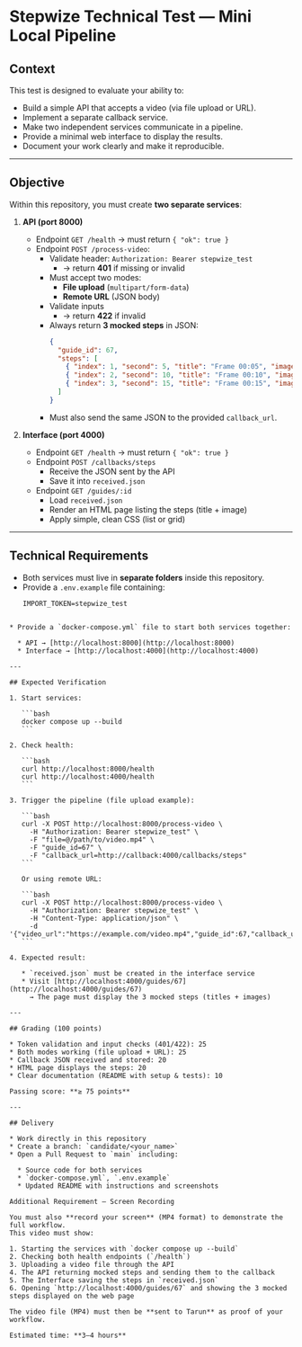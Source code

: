 # Stepwize Technical Test — Mini Local Pipeline

## Context
This test is designed to evaluate your ability to:
- Build a simple API that accepts a video (via file upload or URL).
- Implement a separate callback service.
- Make two independent services communicate in a pipeline.
- Provide a minimal web interface to display the results.
- Document your work clearly and make it reproducible.

---

## Objective
Within this repository, you must create **two separate services**:

1. **API (port 8000)**
   - Endpoint `GET /health` → must return `{ "ok": true }`
   - Endpoint `POST /process-video`:
     - Validate header: `Authorization: Bearer stepwize_test`
       - → return **401** if missing or invalid
     - Must accept two modes:
       - **File upload** (`multipart/form-data`)
       - **Remote URL** (JSON body)
     - Validate inputs
       - → return **422** if invalid
     - Always return **3 mocked steps** in JSON:
       ```json
       {
         "guide_id": 67,
         "steps": [
           { "index": 1, "second": 5, "title": "Frame 00:05", "image_url": "http://example.com/img1.jpg" },
           { "index": 2, "second": 10, "title": "Frame 00:10", "image_url": "http://example.com/img2.jpg" },
           { "index": 3, "second": 15, "title": "Frame 00:15", "image_url": "http://example.com/img3.jpg" }
         ]
       }
       ```
     - Must also send the same JSON to the provided `callback_url`.

2. **Interface (port 4000)**
   - Endpoint `GET /health` → must return `{ "ok": true }`
   - Endpoint `POST /callbacks/steps`
     - Receive the JSON sent by the API
     - Save it into `received.json`
   - Endpoint `GET /guides/:id`
     - Load `received.json`
     - Render an HTML page listing the steps (title + image)
     - Apply simple, clean CSS (list or grid)

---

## Technical Requirements
- Both services must live in **separate folders** inside this repository.
- Provide a `.env.example` file containing:
  ```env
  IMPORT_TOKEN=stepwize_test
````

* Provide a `docker-compose.yml` file to start both services together:

  * API → [http://localhost:8000](http://localhost:8000)
  * Interface → [http://localhost:4000](http://localhost:4000)

---

## Expected Verification

1. Start services:

   ```bash
   docker compose up --build
   ```

2. Check health:

   ```bash
   curl http://localhost:8000/health
   curl http://localhost:4000/health
   ```

3. Trigger the pipeline (file upload example):

   ```bash
   curl -X POST http://localhost:8000/process-video \
     -H "Authorization: Bearer stepwize_test" \
     -F "file=@/path/to/video.mp4" \
     -F "guide_id=67" \
     -F "callback_url=http://callback:4000/callbacks/steps"
   ```

   Or using remote URL:

   ```bash
   curl -X POST http://localhost:8000/process-video \
     -H "Authorization: Bearer stepwize_test" \
     -H "Content-Type: application/json" \
     -d '{"video_url":"https://example.com/video.mp4","guide_id":67,"callback_url":"http://callback:4000/callbacks/steps"}'
   ```

4. Expected result:

   * `received.json` must be created in the interface service
   * Visit [http://localhost:4000/guides/67](http://localhost:4000/guides/67)
     → The page must display the 3 mocked steps (titles + images)

---

## Grading (100 points)

* Token validation and input checks (401/422): 25
* Both modes working (file upload + URL): 25
* Callback JSON received and stored: 20
* HTML page displays the steps: 20
* Clear documentation (README with setup & tests): 10

Passing score: **≥ 75 points**

---

## Delivery

* Work directly in this repository
* Create a branch: `candidate/<your_name>`
* Open a Pull Request to `main` including:

  * Source code for both services
  * `docker-compose.yml`, `.env.example`
  * Updated README with instructions and screenshots

Additional Requirement — Screen Recording

You must also **record your screen** (MP4 format) to demonstrate the full workflow.  
This video must show:

1. Starting the services with `docker compose up --build`
2. Checking both health endpoints (`/health`)
3. Uploading a video file through the API
4. The API returning mocked steps and sending them to the callback
5. The Interface saving the steps in `received.json`
6. Opening `http://localhost:4000/guides/67` and showing the 3 mocked steps displayed on the web page

The video file (MP4) must then be **sent to Tarun** as proof of your workflow.

Estimated time: **3–4 hours**

